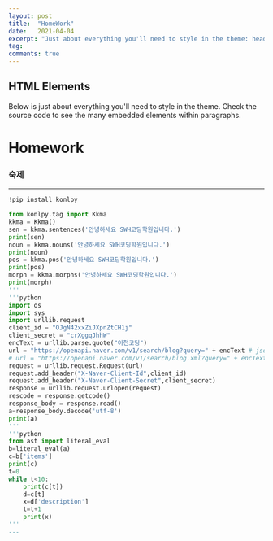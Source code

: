 ```yaml
---
layout: post
title:  "HomeWork"
date:   2021-04-04
excerpt: "Just about everything you'll need to style in the theme: headings, paragraphs, blockquotes, tables, code blocks, and more."
tag:
comments: true
---
```


## HTML Elements

Below is just about everything you'll need to style in the theme. Check the source code to see the many embedded elements within paragraphs.

# Homework

### 숙제
---
```python
!pip install konlpy 

from konlpy.tag import Kkma
kkma = Kkma()
sen = kkma.sentences('안녕하세요 SWH코딩학원입니다.')
print(sen)
noun = kkma.nouns('안녕하세요 SWH코딩학원입니다.')
print(noun)
pos = kkma.pos('안녕하세요 SWH코딩학원입니다.')
print(pos)
morph = kkma.morphs('안녕하세요 SWH코딩학원입니다.')
print(morph)
'''
'''python
import os
import sys
import urllib.request
client_id = "OJgN42xxZiJXpnZtCH1j"
client_secret = "crXggqJhhW"
encText = urllib.parse.quote("이천코딩")
url = "https://openapi.naver.com/v1/search/blog?query=" + encText # json 결과
# url = "https://openapi.naver.com/v1/search/blog.xml?query=" + encText # xml 결과
request = urllib.request.Request(url)
request.add_header("X-Naver-Client-Id",client_id)
request.add_header("X-Naver-Client-Secret",client_secret)
response = urllib.request.urlopen(request)
rescode = response.getcode()
response_body = response.read()
a=response_body.decode('utf-8')
print(a)
'''
'''python
from ast import literal_eval
b=literal_eval(a)
c=b['items']
print(c)
t=0
while t<10:
    print(c[t])
    d=c[t]
    x=d['description']
    t=t+1
    print(x)
'''
---



